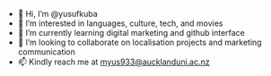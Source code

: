 - 👋 Hi, I’m @yusufkuba
- 👀 I’m interested in languages, culture, tech, and movies
- 🌱 I’m currently learning digital marketing and github interface
- 💞️ I’m looking to collaborate on localisation projects and marketing communication
- 📫 Kindly reach me at myus933@aucklanduni.ac.nz

<!---
yusufkuba/yusufkuba is a ✨ special ✨ repository because its `README.md` (this file) appears on your GitHub profile.
You can click the Preview link to take a look at your changes.
--->
